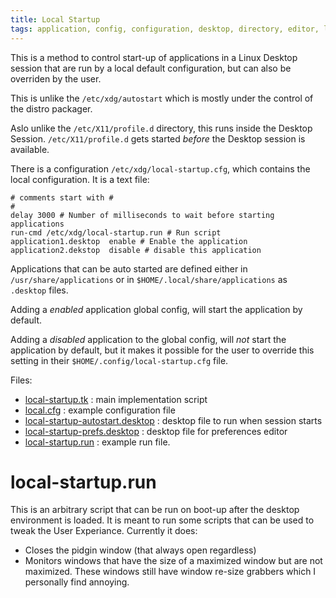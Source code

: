 ```yaml
---
title: Local Startup
tags: application, config, configuration, desktop, directory, editor, linux
---
```

This is a method to control start-up of applications in a Linux Desktop session
that are run by a local default configuration, but can also be overriden by the user.

This is unlike the `/etc/xdg/autostart` which is mostly under the control of the
distro packager.

Aslo unlike the `/etc/X11/profile.d` directory, this runs inside the Desktop Session.
`/etc/X11/profile.d` gets started *before* the Desktop session is available.

There is a configuration `/etc/xdg/local-startup.cfg`, which contains the local
configuration.  It is a text file:

```
# comments start with #
#
delay 3000 # Number of milliseconds to wait before starting applications
run-cmd /etc/xdg/local-startup.run # Run script
application1.desktop  enable # Enable the application
application2.dekstop  disable # disable this application

```

Applications that can be auto started are defined either in `/usr/share/applications`
or in `$HOME/.local/share/applications` as `.desktop` files.

Adding a *enabled* application global config, will start the application by default.

Adding a *disabled* application to the global config, will *not* start the application
by default, but it makes it possible for the user to override this setting
in their `$HOME/.config/local-startup.cfg` file.

Files:

- [local-startup.tk](https://github.com/alejandroliu/0ink.net/blob/master/snippets/local-startup/local-startup.tk)
  : main implementation script
- [local.cfg](https://github.com/alejandroliu/0ink.net/blob/master/snippets/local-startup/local.cfg) :
  example configuration file
- [local-startup-autostart.desktop](https://github.com/alejandroliu/0ink.net/blob/master/snippets/local-startup/local-startup-autostart.desktop) :
  desktop file to run when session starts
- [local-startup-prefs.desktop](https://github.com/alejandroliu/0ink.net/blob/master/snippets/local-startup/local-startup-prefs.desktop)
  : desktop file for preferences editor
- [local-startup.run](https://github.com/alejandroliu/0ink.net/blob/master/snippets/local-startup/local-startup.run) :
  example run file.

# local-startup.run

This is an arbitrary script that can be run on boot-up after the desktop
environment is loaded.  It is meant to run some scripts that can be used
to tweak the User Experiance.  Currently it does:

- Closes the pidgin window (that always open regardless)
- Monitors windows that have the size of a maximized window but are not
  maximized. These windows still have window re-size grabbers which I
  personally find annoying.




